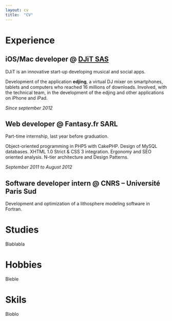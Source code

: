 ```yaml
---
layout: cv
title:  "CV"
---
```


# Experience

## iOS/Mac developer @ [DJiT SAS](http://www.edjing.com)

DJiT is an innovative start-up developing musical and social apps.

Development of the application **edjing**, a virtual DJ mixer on smartphones, tablets and computers who reached 16 millions of downloads. Involved, with the technical team, in the development of the edjing and other applications on iPhone and iPad.

*Since september 2012*


## Web developer @ Fantasy.fr SARL

Part-time internship, last year before graduation.

Object-oriented programming in PHP5 with CakePHP. Design of MySQL databases. XHTML 1.0 Strict & CSS 3 integration. Ergonomy and SEO oriented analysis. N-tier architecture and Design Patterns.

*September 2011 to August 2012*


## Software developer intern @ CNRS – Université Paris Sud

Development and optimization of a lithosphere modeling software in Fortran.



# Studies

Blablabla

# Hobbies

Bleble

# Skils

Bloblo